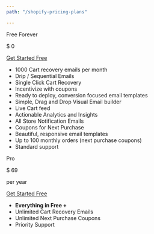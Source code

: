 ```yaml
---
path: "/shopify-pricing-plans"

---
```


<row>

<plan size="5" className="offset-md-1">

<div slot="plan-title">

Free Forever

</div>

<div slot="plan-price">

$ 0

</div>

<div slot="plan-button">

<a className="btn-outline btn-lg" href="https://app.retainful.com/" target="_blank" rel="noopener noreferrer"> Get Started Free</a>

</div>

<div slot="plan-features">

* 1000 Cart recovery emails per month
* Drip / Sequential Emails
* Single Click Cart Recovery
* Incentivize with coupons
* Ready to deploy, conversion focused email templates
* Simple, Drag and Drop Visual Email builder
* Live Cart feed
* Actionable Analytics and Insights
* All Store Notification Emails
* Coupons for Next Purchase
* Beautiful, responsive email templates
* Up to 100 monthly orders (next purchase coupons)
* Standard support

</div>

</plan>

<plan size="5" className="featured">

<div slot="plan-title">

Pro

</div>

<div slot="plan-price">

$ 69

</div>

<div slot="plan-period">

per year

</div>

<div slot="plan-button">

<a className="btn-action btn-lg" href="https://app.retainful.com/" target="_blank" rel="noopener noreferrer"> Get Started Free</a>

</div>

<div slot="plan-features">

* **Everything in Free +**
* Unlimited Cart Recovery Emails
* Unlimited Next Purchase Coupons
* Priority Support

</div>

</plan>

</row>